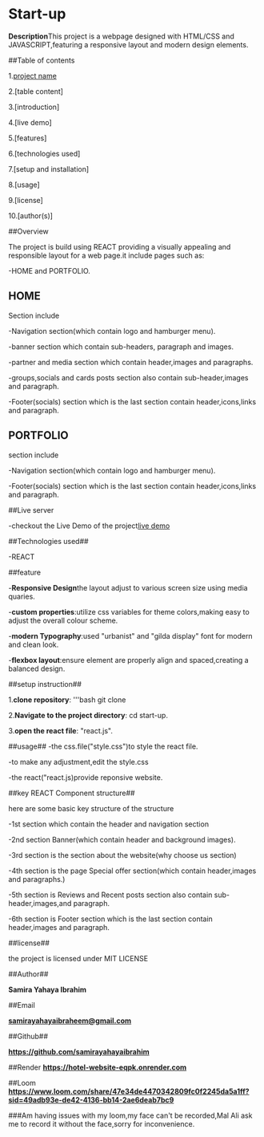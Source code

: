# Start-up

**Description**This project is a webpage designed with HTML/CSS and JAVASCRIPT,featuring a responsive layout and modern design elements.


##Table of contents                        

1.[project name](Sart-up)

2.[table content]

3.[introduction]

4.[live demo]

5.[features]

6.[technologies used]

7.[setup and installation]

8.[usage]

9.[license]

10.[author(s)]


##Overview

The project is build using REACT providing a visually appealing and responsible layout for a web page.it include pages such as:

-HOME and PORTFOLIO.

## HOME

Section include

-Navigation section(which contain logo and hamburger menu).

-banner section which contain sub-headers, paragraph and images.

-partner and media section which contain header,images and paragraphs.

-groups,socials and cards posts section also contain sub-header,images and paragraph.

-Footer(socials) section which is the last section contain header,icons,links and paragraph.

## PORTFOLIO
section include

-Navigation section(which contain logo and hamburger menu).



-Footer(socials) section which is the last section contain header,icons,links and paragraph.

##Live server

-checkout the Live Demo of the project[live demo](https://hotel-website-eqpk.onrender.com)

##Technologies used##

-REACT

##feature


-**Responsive Design**the layout adjust to various screen size using media quaries.

-**custom properties**:utilize css variables for theme colors,making easy to adjust the overall colour scheme.

-**modern Typography**:used "urbanist" and "gilda display" font for modern and clean look.

-**flexbox layout**:ensure element are properly align and spaced,creating a balanced design.


##setup instruction##

1.**clone repository**:
'''bash
     git clone
     
2.**Navigate to the project directory**:
   cd start-up.
   
3.**open the react file**:
  "react.js".

  
##usage##
-the css.file("style.css")to style the react file.

-to make any adjustment,edit the style.css

-the react("react.js)provide reponsive website.


##key REACT Component structure##

here are some basic key structure of the  structure

-1st section which contain the header and navigation section

-2nd section Banner(which contain header and background images).

-3rd section is the section about the website(why choose us section)

-4th section is the page Special offer section(which contain header,images and paragraphs.)

-5th section is Reviews and Recent posts section also contain sub-header,images,and paragraph.

-6th section is Footer section which is the last section contain header,images and paragraph.


##license##     

the project is licensed under MIT LICENSE


##Author##

**Samira Yahaya Ibrahim**

##Email

**samirayahayaibraheem@gmail.com**

##Github##

**https://github.com/samirayahayaibrahim** 

##Render
**https://hotel-website-eqpk.onrender.com**

##Loom
**https://www.loom.com/share/47e34de4470342809fc0f2245da5a1ff?sid=49adb93e-de42-4136-bb14-2ae6deab7bc9**

###Am having issues with my loom,my face can't be recorded,Mal Ali ask me to record it without the face,sorry for inconvenience.